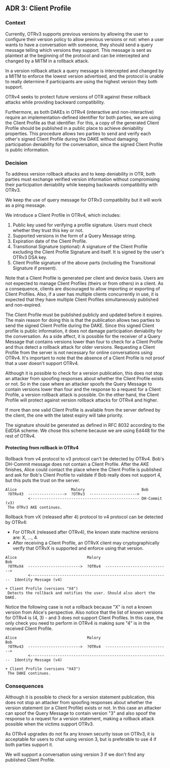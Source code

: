 ## ADR 3: Client Profile

### Context

Currently, OTRv3 supports previous versions by allowing the user to configure
their version policy to allow previous versions or not: when a user wants to
have a conversation with someone, they should send a query message telling
which versions they support. This message is sent as plaintext at the beginning
of the protocol and can be intercepted and changed by a MITM in a rollback
attack.

In a version rollback attack a query message is intercepted and changed by
a MITM to enforce the lowest version advertised, and the protocol is unable to
really determine if participants are using the highest version they both
support.

OTRv4 seeks to protect future versions of OTR against these rollback attacks
while providing backward compatibility.

Furthermore, as both DAKEs in OTRv4 (interactive and non-interactive) require
an implementation-defined identifier for both parties, we are using the Client
Profile as that identifier. For this, a copy of the generated Client Profile
should be published in a public place to achieve deniability properties. This
procedure allows two parties to send and verify each other's signed Client
Profile during the DAKE without damaging participation deniability for the
conversation, since the signed Client Profile is public information.

### Decision

To address version rollback attacks and to keep deniability in OTR, both parties
must exchange verified version information without compromising their
participation deniability while keeping backwards compatibility with OTRv3.

We keep the use of query message for OTRv3 compatibility but it will work as a
ping message.

We introduce a Client Profile in OTRv4, which includes:

1. Public key used for verifying a profile signature. Users must check whether
   they trust this key or not.
2. Supported versions in the form of a Query Message string.
3. Expiration date of the Client Profile.
4. Transitional Signature (optional): A signature of the Client Profile
   excluding the Client Profile Signature and itself. It is signed by the
   user's OTRv3 DSA key.
5. Client Profile signature of the above parts (including the Transitional
   Signature if present).

Note that a Client Profile is generated per client and device basis. Users are
not expected to manage Client Profiles (theirs or from others) in a client. As a
consequence, clients are discouraged to allow importing or exporting of Client
Profiles. Also, if a user has multiple clients concurrently in use, it is
expected that they have multiple Client Profiles simultaneously published and
non-expired.

The Client Profile must be published publicly and updated before it expires. The
main reason for doing this is that the publication allows two parties to send
the signed Client Profile during the DAKE. Since this signed Client profile is
public information, it does not damage participation deniability for the
conversation. As a side affect, it is possible for the receiver of a Query
Message that contains versions lower than four to check for a Client Profile
and thus detect a rollback attack for older versions. Requesting a Client
Profile from the server is not necessary for online conversations using OTRv4.
It's important to note that the absence of a Client Profile is not proof that a
user doesn't support OTRv4.

Although it is possible to check for a version publication, this does not stop
an attacker from spoofing responses about whether the Client Profile exists or
not. So in the case where an attacker spoofs the Query Message to contain
versions lower than four and the response to a request for a Client Profile, a
version rollback attack is possible. On the other hand, the Client Profile will
protect against version rollback attacks for OTRv4 and higher.

If more than one valid Client Profile is available from the server defined by
the client, the one with the latest expiry will take priority.

The signature should be generated as defined in RFC 8032 according to the
EdDSA scheme. We chose this scheme because we are using Ed448 for the rest of
OTRv4.

#### Protecting from rollback in OTRv4

Rollback from v4 protocol to v3 protocol can't be detected by OTRv4. Bob's
DH-Commit message does not contain a Client Profile. After the AKE finishes,
Alice could contact the place where the Client Profile is published and ask for
Bob's Client Profile to validate if Bob really does not support 4, but this puts
the trust on the server.

```
Alice                        Malory                         Bob
 ?OTRv43  ---------------->  ?OTRv3  --------------------->
          <------------------------------------------------ DH-Commit (v3)
 The OTRv3 AKE continues.
```

Rollback from vX (released after 4) protocol to v4 protocol can be
detected by OTRv4:

- For OTRvX (released after OTRv4), the known state machine versions are:
  X, ..., 4.
- After receiving a Client Profile, an OTRvX client may cryptographically
  verify that OTRvX is supported and enforce using that version.

```
Alice                               Malory                                Bob
 ?OTRvX4  ----------------------->  ?OTRv4  ---------------------------->
          <-------------------------------------------------------------  Identity Message (v4)
                                                                          + Client Profile (versions "X4")
 Detects the rollback and notifies the user. Should also abort the DAKE.
```

Notice the following case is not a rollback because "X" is not a known version
from Alice's perspective. Also notice that the list of known versions for OTRv4
is (4, 3) - and 3 does not support Client Profiles. In this case, the only check
you need to perform in OTRv4 is making sure "4" is in the received Client Profile.

```
Alice                               Malory                                Bob
 ?OTRv43  ----------------------->  ?OTRv4  ---------------------------->
          <-------------------------------------------------------------  Identity Message (v4)
                                                                          + Client Profile (versions "X43")
 The DAKE continues.
```

### Consequences

Although it is possible to check for a version statement publication, this does
not stop an attacker from spoofing responses about whether the version statement
(or a Client Profile) exists or not. In this case an attacker can spoof the Query
Message to contain version "3" and also spoof the response to a request for a
version statement, making a rollback attack possible when the victims support
OTRv3.

As OTRv4 upgrades do not fix any known security issue on OTRv3, it is
acceptable for users to chat using version 3, but is preferable to use 4 if
both parties support it.

We will support a conversation using version 3 if we don't find any published
Client Profile.
